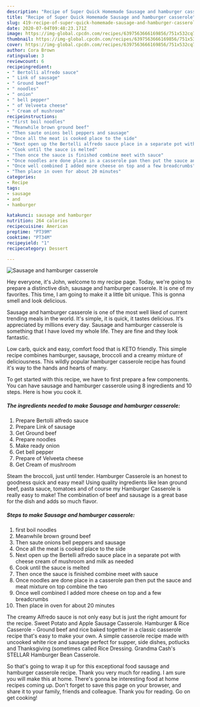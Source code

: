 ```yaml
---
description: "Recipe of Super Quick Homemade Sausage and hamburger casserole"
title: "Recipe of Super Quick Homemade Sausage and hamburger casserole"
slug: 419-recipe-of-super-quick-homemade-sausage-and-hamburger-casserole
date: 2020-07-04T09:48:23.171Z
image: https://img-global.cpcdn.com/recipes/6397563666169856/751x532cq70/sausage-and-hamburger-casserole-recipe-main-photo.jpg
thumbnail: https://img-global.cpcdn.com/recipes/6397563666169856/751x532cq70/sausage-and-hamburger-casserole-recipe-main-photo.jpg
cover: https://img-global.cpcdn.com/recipes/6397563666169856/751x532cq70/sausage-and-hamburger-casserole-recipe-main-photo.jpg
author: Cora Brown
ratingvalue: 3
reviewcount: 6
recipeingredient:
- " Bertolli alfredo sauce"
- " Link of sausage"
- " Ground beef"
- " noodles"
- " onion"
- " bell pepper"
- " of Velveeta cheese"
- " Cream of mushroom"
recipeinstructions:
- "first boil noodles"
- "Meanwhile brown ground beef"
- "Then saute onions bell peppers and sausage"
- "Once all the meat is cooked place to the side"
- "Next open up the Bertelli alfredo sauce place in a separate pot with cheese cream of mushroom and milk as needed"
- "Cook until the sauce is melted"
- "Then once the sauce is finished combine meet with sauce"
- "Once noodles are done place in a casserole pan then put the sauce and meat mixture on top combine the two"
- "Once well combined I added more cheese on top and a few breadcrumbs"
- "Then place in oven for about 20 minutes"
categories:
- Recipe
tags:
- sausage
- and
- hamburger

katakunci: sausage and hamburger 
nutrition: 264 calories
recipecuisine: American
preptime: "PT39M"
cooktime: "PT34M"
recipeyield: "1"
recipecategory: Dessert

---
```



![Sausage and hamburger casserole](https://img-global.cpcdn.com/recipes/6397563666169856/751x532cq70/sausage-and-hamburger-casserole-recipe-main-photo.jpg)

Hey everyone, it's John, welcome to my recipe page. Today, we're going to prepare a distinctive dish, sausage and hamburger casserole. It is one of my favorites. This time, I am going to make it a little bit unique. This is gonna smell and look delicious.

Sausage and hamburger casserole is one of the most well liked of current trending meals in the world. It's simple, it is quick, it tastes delicious. It's appreciated by millions every day. Sausage and hamburger casserole is something that I have loved my whole life. They are fine and they look fantastic.

Low carb, quick and easy, comfort food that is KETO friendly. This simple recipe combines hamburger, sausage, broccoli and a creamy mixture of deliciousness. This wildly popular hamburger casserole recipe has found it&#39;s way to the hands and hearts of many.


To get started with this recipe, we have to first prepare a few components. You can have sausage and hamburger casserole using 8 ingredients and 10 steps. Here is how you cook it.

<!--inarticleads1-->

##### The ingredients needed to make Sausage and hamburger casserole:

1. Prepare  Bertolli alfredo sauce
1. Prepare  Link of sausage
1. Get  Ground beef
1. Prepare  noodles
1. Make ready  onion
1. Get  bell pepper
1. Prepare  of Velveeta cheese
1. Get  Cream of mushroom


Steam the broccoli, just until tender. Hamburger Casserole is an honest to goodness quick and easy meal! Using quality ingredients like lean ground beef, pasta sauce, tomatoes and of course my Hamburger Casserole is really easy to make! The combination of beef and sausage is a great base for the dish and adds so much flavor. 

<!--inarticleads2-->

##### Steps to make Sausage and hamburger casserole:

1. first boil noodles
1. Meanwhile brown ground beef
1. Then saute onions bell peppers and sausage
1. Once all the meat is cooked place to the side
1. Next open up the Bertelli alfredo sauce place in a separate pot with cheese cream of mushroom and milk as needed
1. Cook until the sauce is melted
1. Then once the sauce is finished combine meet with sauce
1. Once noodles are done place in a casserole pan then put the sauce and meat mixture on top combine the two
1. Once well combined I added more cheese on top and a few breadcrumbs
1. Then place in oven for about 20 minutes


The creamy Alfredo sauce is not only easy but is just the right amount for the recipe. Sweet Potato and Apple Sausage Casserole. Hamburger &amp; Rice Casserole - Ground beef and rice baked together in a classic casserole recipe that&#39;s easy to make your own. A simple casserole recipe made with uncooked white rice and sausage perfect for supper, side dishes, potlucks and Thanksgiving (sometimes called Rice Dressing. Grandma Cash&#39;s STELLAR Hamburger Bean Casserole. 

So that's going to wrap it up for this exceptional food sausage and hamburger casserole recipe. Thank you very much for reading. I am sure you will make this at home. There's gonna be interesting food at home recipes coming up. Don't forget to save this page on your browser, and share it to your family, friends and colleague. Thank you for reading. Go on get cooking!
